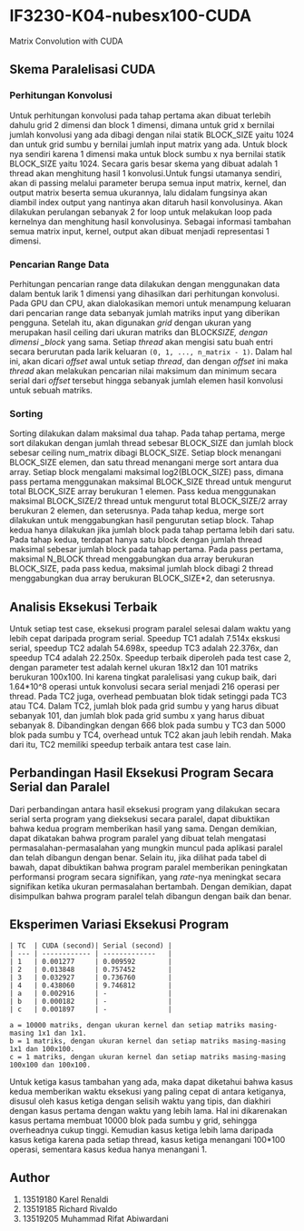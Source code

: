 # IF3230-K04-nubesx100-CUDA

Matrix Convolution with CUDA

## Skema Paralelisasi CUDA

### Perhitungan Konvolusi

Untuk perhitungan konvolusi pada tahap pertama akan dibuat terlebih dahulu grid 2 dimensi dan block 1 dimensi, dimana untuk grid x bernilai jumlah konvolusi yang ada dibagi dengan nilai statik BLOCK_SIZE yaitu 1024 dan untuk grid sumbu y bernilai jumlah input matrix yang ada. Untuk block nya sendiri karena 1 dimensi maka untuk block sumbu x nya bernilai statik BLOCK_SIZE yaitu 1024. Secara garis besar skema yang dibuat adalah 1 thread akan menghitung hasil 1 konvolusi.Untuk fungsi utamanya sendiri, akan di passing melalui parameter berupa semua input matrix, kernel, dan output matrix beserta semua ukurannya, lalu didalam fungsinya akan diambil index output yang nantinya akan ditaruh hasil konvolusinya. Akan dilakukan perulangan sebanyak 2 for loop untuk melakukan loop pada kernelnya dan menghitung hasil konvolusinya. Sebagai informasi tambahan semua matrix input, kernel, output akan dibuat menjadi representasi 1 dimensi.

### Pencarian Range Data

Perhitungan pencarian range data dilakukan dengan menggunakan data dalam bentuk larik 1 dimensi yang dihasilkan dari perhitungan konvolusi. Pada GPU dan CPU, akan dialokasikan memori untuk menampung keluaran dari pencarian range data sebanyak jumlah matriks input yang diberikan pengguna. Setelah itu, akan digunakan _grid_ dengan ukuran yang merupakan hasil ceiling dari ukuran matriks dan BLOCK*SIZE, dengan dimensi \_block* yang sama. Setiap _thread_ akan mengisi satu buah entri secara berurutan pada larik keluaran `(0, 1, ..., n_matrix - 1)`. Dalam hal ini, akan dicari _offset_ awal untuk setiap _thread_, dan dengan _offset_ ini maka _thread_ akan melakukan pencarian nilai maksimum dan minimum secara serial dari _offset_ tersebut hingga sebanyak jumlah elemen hasil konvolusi untuk sebuah matriks.

### Sorting

Sorting dilakukan dalam maksimal dua tahap. Pada tahap pertama, merge sort dilakukan dengan jumlah thread sebesar BLOCK_SIZE dan jumlah block sebesar ceiling num_matrix dibagi BLOCK_SIZE. Setiap block menangani BLOCK_SIZE elemen, dan satu thread menangani merge sort antara dua array. Setiap block mengalami maksimal log2(BLOCK_SIZE) pass, dimana pass pertama menggunakan maksimal BLOCK_SIZE thread untuk mengurut total BLOCK_SIZE array berukuran 1 elemen. Pass kedua menggunakan maksimal BLOCK_SIZE/2 thread untuk mengurut total BLOCK_SIZE/2 array berukuran 2 elemen, dan seterusnya. Pada tahap kedua, merge sort dilakukan untuk menggabungkan hasil pengurutan setiap block. Tahap kedua hanya dilakukan jika jumlah block pada tahap pertama lebih dari satu. Pada tahap kedua, terdapat hanya satu block dengan jumlah thread maksimal sebesar jumlah block pada tahap pertama. Pada pass pertama, maksimal N_BLOCK thread menggabungkan dua array berukuran BLOCK_SIZE, pada pass kedua, maksimal jumlah block dibagi 2 thread menggabungkan dua array berukuran BLOCK_SIZE\*2, dan seterusnya.

## Analisis Eksekusi Terbaik

Untuk setiap test case, eksekusi program paralel selesai dalam waktu yang lebih cepat daripada program serial. Speedup TC1 adalah 7.514x ekskusi serial, speedup TC2 adalah 54.698x, speedup TC3 adalah 22.376x, dan speedup TC4 adalah 22.250x. Speedup terbaik diperoleh pada test case 2, dengan parameter test adalah kernel ukuran 18x12 dan 101 matriks berukuran 100x100. Ini karena tingkat paralelisasi yang cukup baik, dari 1.64*10^8 operasi untuk konvolusi secara serial menjadi 216 operasi per thread. Pada TC2 juga, overhead pembuatan blok tidak setinggi pada TC3 atau TC4. Dalam TC2, jumlah blok pada grid sumbu y yang harus dibuat sebanyak 101, dan jumlah blok pada grid sumbu x yang harus dibuat sebanyak 8. Dibandingkan dengan 666 blok pada sumbu y TC3 dan 5000 blok pada sumbu y TC4, overhead untuk TC2 akan jauh lebih rendah. Maka dari itu, TC2 memiliki speedup terbaik antara test case lain.

## Perbandingan Hasil Eksekusi Program Secara Serial dan Paralel

Dari perbandingan antara hasil eksekusi program yang dilakukan secara serial serta program yang dieksekusi secara paralel, dapat dibuktikan bahwa kedua program memberikan hasil yang sama. Dengan demikian, dapat dikatakan bahwa program paralel yang dibuat telah mengatasi permasalahan-permasalahan yang mungkin muncul pada aplikasi paralel dan telah dibangun dengan benar. Selain itu, jika dilihat pada tabel di bawah, dapat dibuktikan bahwa program paralel memberikan peningkatan performansi program secara signifikan, yang _rate_-nya meningkat secara signifikan ketika ukuran permasalahan bertambah. Dengan demikian, dapat disimpulkan bahwa program paralel telah dibangun dengan baik dan benar.

## Eksperimen Variasi Eksekusi Program

```shell
| TC  | CUDA (second)| Serial (second) |
| --- | ------------ | -------------   |
| 1   | 0.001277     | 0.009592        |
| 2   | 0.013848     | 0.757452        |
| 3   | 0.032927     | 0.736760        |
| 4   | 0.438060     | 9.746812        |
| a   | 0.002916     | -               |
| b   | 0.000182     | -               |
| c   | 0.001897     | -               |

a = 10000 matriks, dengan ukuran kernel dan setiap matriks masing-masing 1x1 dan 1x1.
b = 1 matriks, dengan ukuran kernel dan setiap matriks masing-masing 1x1 dan 100x100.
c = 1 matriks, dengan ukuran kernel dan setiap matriks masing-masing 100x100 dan 100x100.
```

Untuk ketiga kasus tambahan yang ada, maka dapat diketahui bahwa kasus kedua memberikan waktu eksekusi yang paling cepat di antara ketiganya, disusul oleh kasus ketiga dengan selisih waktu yang tipis, dan diakhiri dengan kasus pertama dengan waktu yang lebih lama. Hal ini dikarenakan kasus pertama membuat 10000 blok pada sumbu y grid, sehingga overheadnya cukup tinggi. Kemudian kasus ketiga lebih lama daripada kasus ketiga karena pada setiap thread, kasus ketiga menangani 100*100 operasi, sementara kasus kedua hanya menangani 1.

## Author

1. 13519180 Karel Renaldi
2. 13519185 Richard Rivaldo
3. 13519205 Muhammad Rifat Abiwardani
